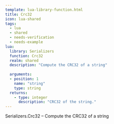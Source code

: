 ```yaml
---
template: lua-library-function.html
title: Crc32
icon: lua-shared
tags:
  - lua
  - shared
  - needs-verification
  - needs-example
lua:
  library: Serializers
  function: Crc32
  realm: shared
  description: "Compute the CRC32 of a string"
  
  arguments:
  - position: 1
    name: "string"
    type: string
  returns:
    - type: integer
      description: "CRC32 of the string."
---
```


<div class="lua__search__keywords">
Serializers.Crc32 &#x2013; Compute the CRC32 of a string
</div>
